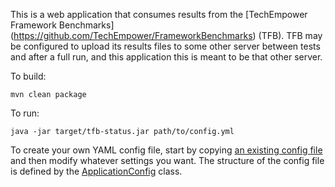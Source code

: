 This is a web application that consumes results from the [TechEmpower Framework
Benchmarks] (https://github.com/TechEmpower/FrameworkBenchmarks) (TFB).  TFB may
be configured to upload its results files to some other server between tests and
after a full run, and this application this is meant to be that other server.

To build:

```
mvn clean package
```

To run:

```
java -jar target/tfb-status.jar path/to/config.yml
```

To create your own YAML config file, start by copying [an existing config
file](config/mhixson.yml) and then modify whatever settings you want.  The
structure of the config file is defined by the
[ApplicationConfig](src/main/java/tfb/status/config/ApplicationConfig.java)
class.
